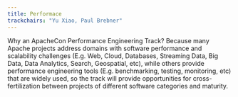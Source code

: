 ```yaml
---
title: Performace
trackchairs: "Yu Xiao, Paul Brebner"
---
```


Why an ApacheCon Performance Engineering Track? Because many Apache projects address domains with software performance and scalability challenges (E.g. Web, Cloud, Databases, Streaming Data, Big Data, Data Analytics, Search, Geospatial, etc), while others provide performance engineering tools (E.g. benchmarking, testing, monitoring, etc) that are widely used, so the track will provide opportunities for cross-fertilization between projects of different software categories and maturity.
